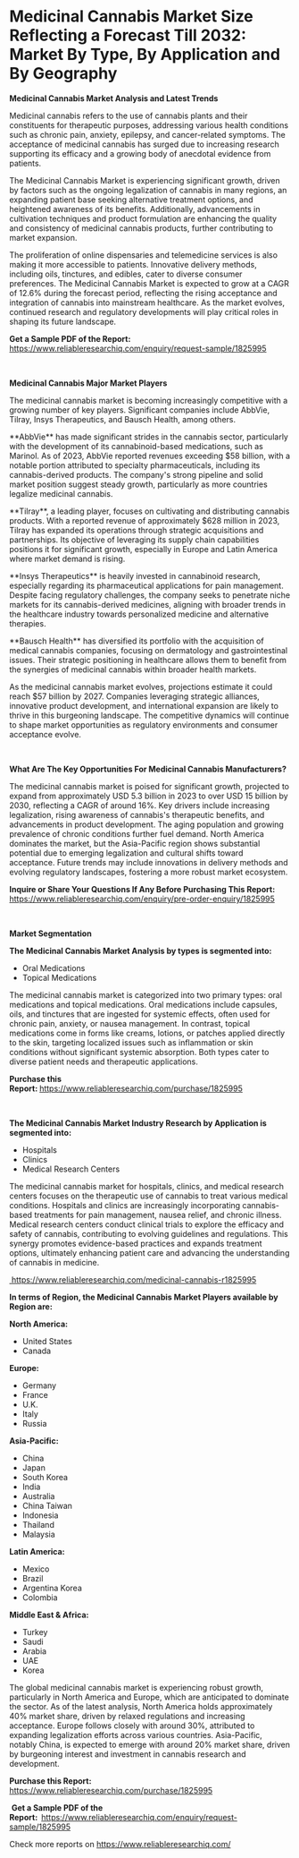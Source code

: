 <p><h1>Medicinal Cannabis Market Size Reflecting a Forecast Till 2032: Market By Type, By Application and By Geography</h1></p><p><strong>Medicinal Cannabis Market Analysis and Latest Trends</strong></p>
<p><p>Medicinal cannabis refers to the use of cannabis plants and their constituents for therapeutic purposes, addressing various health conditions such as chronic pain, anxiety, epilepsy, and cancer-related symptoms. The acceptance of medicinal cannabis has surged due to increasing research supporting its efficacy and a growing body of anecdotal evidence from patients.</p><p>The Medicinal Cannabis Market is experiencing significant growth, driven by factors such as the ongoing legalization of cannabis in many regions, an expanding patient base seeking alternative treatment options, and heightened awareness of its benefits. Additionally, advancements in cultivation techniques and product formulation are enhancing the quality and consistency of medicinal cannabis products, further contributing to market expansion.</p><p>The proliferation of online dispensaries and telemedicine services is also making it more accessible to patients. Innovative delivery methods, including oils, tinctures, and edibles, cater to diverse consumer preferences. The Medicinal Cannabis Market is expected to grow at a CAGR of 12.6% during the forecast period, reflecting the rising acceptance and integration of cannabis into mainstream healthcare. As the market evolves, continued research and regulatory developments will play critical roles in shaping its future landscape.</p></p>
<p><strong>Get a Sample PDF of the Report:&nbsp;</strong> <a href="https://www.reliableresearchiq.com/enquiry/request-sample/1825995?utm_campaign=3314&utm_medium=2&utm_source=Github&utm_content=ia&utm_term=09032025&utm_id=medicinal-cannabis">https://www.reliableresearchiq.com/enquiry/request-sample/1825995</a></p>
<p>&nbsp;</p>
<p><strong>Medicinal Cannabis Major Market Players</strong></p>
<p><p>The medicinal cannabis market is becoming increasingly competitive with a growing number of key players. Significant companies include AbbVie, Tilray, Insys Therapeutics, and Bausch Health, among others. </p><p>**AbbVie** has made significant strides in the cannabis sector, particularly with the development of its cannabinoid-based medications, such as Marinol. As of 2023, AbbVie reported revenues exceeding $58 billion, with a notable portion attributed to specialty pharmaceuticals, including its cannabis-derived products. The company's strong pipeline and solid market position suggest steady growth, particularly as more countries legalize medicinal cannabis.</p><p>**Tilray**, a leading player, focuses on cultivating and distributing cannabis products. With a reported revenue of approximately $628 million in 2023, Tilray has expanded its operations through strategic acquisitions and partnerships. Its objective of leveraging its supply chain capabilities positions it for significant growth, especially in Europe and Latin America where market demand is rising.</p><p>**Insys Therapeutics** is heavily invested in cannabinoid research, especially regarding its pharmaceutical applications for pain management. Despite facing regulatory challenges, the company seeks to penetrate niche markets for its cannabis-derived medicines, aligning with broader trends in the healthcare industry towards personalized medicine and alternative therapies.</p><p>**Bausch Health** has diversified its portfolio with the acquisition of medical cannabis companies, focusing on dermatology and gastrointestinal issues. Their strategic positioning in healthcare allows them to benefit from the synergies of medicinal cannabis within broader health markets.</p><p>As the medicinal cannabis market evolves, projections estimate it could reach $57 billion by 2027. Companies leveraging strategic alliances, innovative product development, and international expansion are likely to thrive in this burgeoning landscape. The competitive dynamics will continue to shape market opportunities as regulatory environments and consumer acceptance evolve.</p></p>
<p>&nbsp;</p>
<p><strong>What Are The Key Opportunities For Medicinal Cannabis Manufacturers?</strong></p>
<p><p>The medicinal cannabis market is poised for significant growth, projected to expand from approximately USD 5.3 billion in 2023 to over USD 15 billion by 2030, reflecting a CAGR of around 16%. Key drivers include increasing legalization, rising awareness of cannabis's therapeutic benefits, and advancements in product development. The aging population and growing prevalence of chronic conditions further fuel demand. North America dominates the market, but the Asia-Pacific region shows substantial potential due to emerging legalization and cultural shifts toward acceptance. Future trends may include innovations in delivery methods and evolving regulatory landscapes, fostering a more robust market ecosystem.</p></p>
<p><strong>Inquire or Share Your Questions If Any Before Purchasing This Report:</strong> <a href="https://www.reliableresearchiq.com/enquiry/pre-order-enquiry/1825995?utm_campaign=3314&utm_medium=2&utm_source=Github&utm_content=ia&utm_term=09032025&utm_id=medicinal-cannabis">https://www.reliableresearchiq.com/enquiry/pre-order-enquiry/1825995</a></p>
<p>&nbsp;</p>
<p><strong>Market Segmentation</strong></p>
<p><strong>The Medicinal Cannabis Market Analysis by types is segmented into:</strong></p>
<p><ul><li>Oral Medications</li><li>Topical Medications</li></ul></p>
<p><p>The medicinal cannabis market is categorized into two primary types: oral medications and topical medications. Oral medications include capsules, oils, and tinctures that are ingested for systemic effects, often used for chronic pain, anxiety, or nausea management. In contrast, topical medications come in forms like creams, lotions, or patches applied directly to the skin, targeting localized issues such as inflammation or skin conditions without significant systemic absorption. Both types cater to diverse patient needs and therapeutic applications.</p></p>
<p><strong>Purchase this Report:&nbsp;</strong><a href="https://www.reliableresearchiq.com/purchase/1825995?utm_campaign=3314&utm_medium=2&utm_source=Github&utm_content=ia&utm_term=09032025&utm_id=medicinal-cannabis">https://www.reliableresearchiq.com/purchase/1825995</a></p>
<p>&nbsp;</p>
<p><strong>The Medicinal Cannabis Market Industry Research by Application is segmented into:</strong></p>
<p><ul><li>Hospitals</li><li>Clinics</li><li>Medical Research Centers</li></ul></p>
<p><p>The medicinal cannabis market for hospitals, clinics, and medical research centers focuses on the therapeutic use of cannabis to treat various medical conditions. Hospitals and clinics are increasingly incorporating cannabis-based treatments for pain management, nausea relief, and chronic illness. Medical research centers conduct clinical trials to explore the efficacy and safety of cannabis, contributing to evolving guidelines and regulations. This synergy promotes evidence-based practices and expands treatment options, ultimately enhancing patient care and advancing the understanding of cannabis in medicine.</p></p>
<p><a href="https://www.reliableresearchiq.com/medicinal-cannabis-r1825995?utm_campaign=3314&utm_medium=2&utm_source=Github&utm_content=ia&utm_term=09032025&utm_id=medicinal-cannabis">&nbsp;https://www.reliableresearchiq.com/medicinal-cannabis-r1825995</a></p>
<p><strong>In terms of Region, the Medicinal Cannabis Market Players available by Region are:</strong></p>
<p>
    <p> <strong> North America: </strong>
        <ul>
            <li>United States</li>
            <li>Canada</li>
        </ul>
        </p> 
    <p> <strong> Europe: </strong>
        <ul>
            <li>Germany</li>
            <li>France</li>
            <li>U.K.</li>
            <li>Italy</li>
            <li>Russia</li>
        </ul>
        </p> 
    <p> <strong> Asia-Pacific: </strong>
        <ul>
            <li>China</li>
            <li>Japan</li>
            <li>South Korea</li>
            <li>India</li>
            <li>Australia</li>
            <li>China Taiwan</li>
            <li>Indonesia</li>
            <li>Thailand</li>
            <li>Malaysia</li>
        </ul>
        </p> 
    <p> <strong> Latin America: </strong>
        <ul>
            <li>Mexico</li>
            <li>Brazil</li>
            <li>Argentina Korea</li>
            <li>Colombia</li>
        </ul>
        </p> 
    <p> <strong> Middle East & Africa: </strong>
        <ul>
            <li>Turkey</li>
            <li>Saudi</li>
            <li>Arabia</li>
            <li>UAE</li>
            <li>Korea</li>
        </ul>
    </p>
    </p>
<p><p>The global medicinal cannabis market is experiencing robust growth, particularly in North America and Europe, which are anticipated to dominate the sector. As of the latest analysis, North America holds approximately 40% market share, driven by relaxed regulations and increasing acceptance. Europe follows closely with around 30%, attributed to expanding legalization efforts across various countries. Asia-Pacific, notably China, is expected to emerge with around 20% market share, driven by burgeoning interest and investment in cannabis research and development.</p></p>
<p><strong>Purchase this Report: </strong><a href="https://www.reliableresearchiq.com/purchase/1825995?utm_campaign=3314&utm_medium=2&utm_source=Github&utm_content=ia&utm_term=09032025&utm_id=medicinal-cannabis">https://www.reliableresearchiq.com/purchase/1825995</a></p>
<p>&nbsp;<strong>Get a Sample PDF of the Report:&nbsp;&nbsp;</strong><a href="https://www.reliableresearchiq.com/enquiry/request-sample/1825995?utm_campaign=3314&utm_medium=2&utm_source=Github&utm_content=ia&utm_term=09032025&utm_id=medicinal-cannabis">https://www.reliableresearchiq.com/enquiry/request-sample/1825995</a></p>
<p><strong></strong></p>
<p>Check more reports on <a href="https://www.reliableresearchiq.com/?utm_campaign=3314&utm_medium=2&utm_source=Github&utm_content=ia&utm_term=09032025&utm_id=medicinal-cannabis">https://www.reliableresearchiq.com/</a></p>